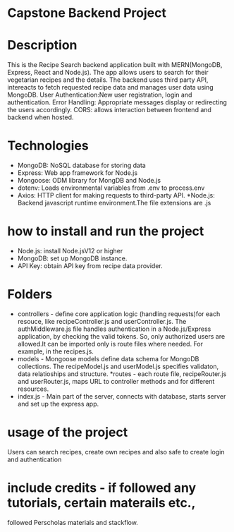 # Capstone Backend Project

# Description
This is the Recipe Search backend application built with MERN(MongoDB, Express, React and Node.js).  The app allows users to search for their vegetarian recipes and the details. The backend uses third party API, intereacts to fetch requested recipe data and manages user data using MongoDB.
User Authentication:New user registration, login and authentication.
Error Handling: Appropriate messages display or redirecting the users accordingly.
CORS: allows interaction between frontend and backend when hosted.

# Technologies
* MongoDB: NoSQL database for storing data
* Express: Web app framework for Node.js
* Mongoose: ODM library for MongDB and Node.js
* dotenv: Loads environmental variables from .env to process.env
* Axios: HTTP client for making requests to third-party API.
*Node.js: Backend javascript runtime environment.The file extensions are .js 

# how to install and run the project
* Node.js: install Node.jsV12 or higher
* MongoDB: set up MongoDB instance.
* API Key: obtain API key from recipe data provider.

# Folders
* controllers - define core application logic (handling requests)for each resouce, like recipeController.js and userController.js.
The authMiddleware.js file handles authentication in a Node.js/Express application, by checking the valid tokens.  So, only authorized users are allowed.It can be imported only is route files where needed.  For example, in the recipes.js.
* models - Mongoose models define data schema for MongoDB collections. The recipeModel.js and userModel.js specifies validaton, data relatioships and structure.
*routes - each route file, recipeRouter.js and userRouter.js, maps URL to controller methods and for different resources.
* index.js - Main part of the server, connects with database, starts server and set up the express app.

# usage of the project
Users can search recipes, create own recipes and also safe to create login and authentication

# include credits - if followed any tutorials, certain materails etc.,
followed Perscholas materials and stackflow.